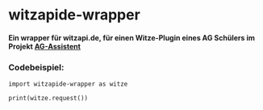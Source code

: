 # witzapide-wrapper

#### Ein wrapper für witzapi.de, für einen Witze-Plugin eines AG Schülers im Projekt [AG-Assistent](https://github.com/mikaoes/ag-assistent) 

### Codebeispiel:
~~~
import witzapide-wrapper as witze

print(witze.request())
~~~
